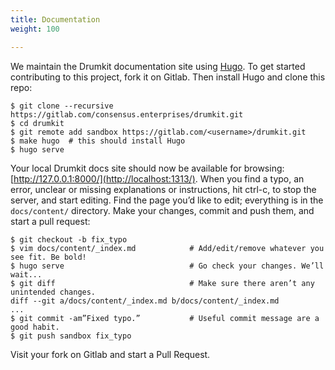 ```yaml
---
title: Documentation
weight: 100

---
```


We maintain the Drumkit documentation site using
[Hugo](http://www.gohugo.org/). To get started contributing to this project,
fork it on Gitlab. Then install Hugo and clone this repo:

```console
$ git clone --recursive https://gitlab.com/consensus.enterprises/drumkit.git
$ cd drumkit
$ git remote add sandbox https://gitlab.com/<username>/drumkit.git
$ make hugo  # this should install Hugo
$ hugo serve
```

Your local Drumkit docs site should now be available for browsing:
[http://127.0.0.1:8000/](http://localhost:1313/). When you find a typo, an
error, unclear or missing explanations or instructions, hit ctrl-c, to stop the
server, and start editing. Find the page you’d like to edit; everything is in
the `docs/content/` directory. Make your changes, commit and push them, and start a pull
request:

```console
$ git checkout -b fix_typo
$ vim docs/content/_index.md            # Add/edit/remove whatever you see fit. Be bold!
$ hugo serve                            # Go check your changes. We’ll wait...
$ git diff                              # Make sure there aren’t any unintended changes.
diff --git a/docs/content/_index.md b/docs/content/_index.md
...
$ git commit -am”Fixed typo.”           # Useful commit message are a good habit.
$ git push sandbox fix_typo
```

Visit your fork on Gitlab and start a Pull Request.

